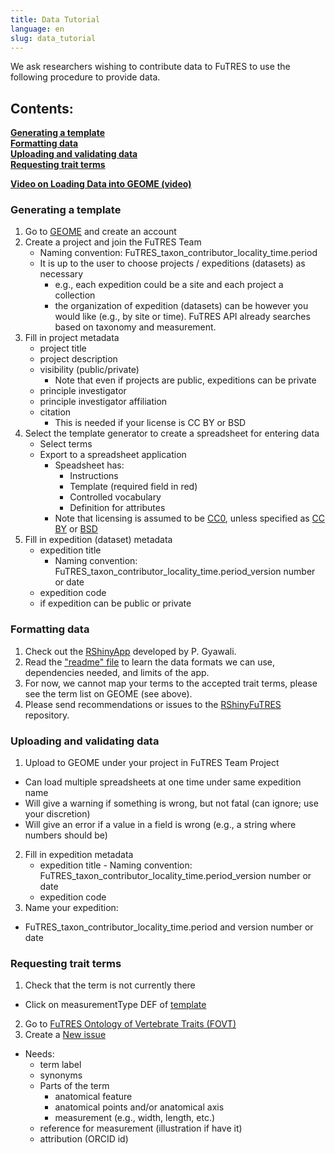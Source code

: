 ```yaml
---
title: Data Tutorial
language: en
slug: data_tutorial
---
```

We ask researchers wishing to contribute data to FuTRES to use the following procedure to provide data.  

<h2>Contents:</h2>
<b><a href="#Generating a template">Generating a template</a></b> <br>
<b><a href="#Formatting data">Formatting data</a></b> <br>
<b><a href="#Uploading and validating data">Uploading and validating data</a></b> <br>
<b><a href="#Requesting trait terms">Requesting trait terms</a></b> <br>

<a href="https://www.youtube.com/watch?v=WyJKmFsUVKc"><strong>Video on Loading Data into GEOME (video)</strong></a>

<h3 id="Generating a template">Generating a template</h3>

1. Go to <a href="https://geome-db.org/about">GEOME</a> and create an account
2. Create a project and join the FuTRES Team
    * Naming convention: FuTRES_taxon_contributor_locality_time.period
    * It is up to the user to choose projects / expeditions (datasets) as necessary
        + e.g., each expedition could be a site and each project a collection
        + the organization of expedition (datasets) can be however you would like (e.g., by site or time). FuTRES API already searches based on taxonomy and measurement.
3. Fill in project metadata
    * project title
    * project description
    * visibility (public/private)
       + Note that even if projects are public, expeditions can be private
    * principle investigator
    * principle investigator affiliation
    * citation
       + This is needed if your license is CC BY or BSD 
4. Select the template generator to create a spreadsheet for entering data
    * Select terms
    * Export to a spreadsheet application
        + Speadsheet has:
            - Instructions
            - Template (required field in red)
            - Controlled vocabulary
            - Definition for attributes
        + Note that licensing is assumed to be <a href="https://creativecommons.org/publicdomain/zero/1.0/legalcode">CC0</a>, unless specified as <a href="https://creativecommons.org/licenses/by/4.0/">CC BY</a> or <a href="https://opensource.org/licenses/BSD-3-Clause">BSD</a>
5. Fill in expedition (dataset) metadata
     * expedition title
         + Naming convention: FuTRES_taxon_contributor_locality_time.period_version number or date
     * expedition code
     * if expedition can be public or private

<h3 id="Formatting data">Formatting data</h3>

1. Check out the <a href="
http://futres.shinyapps.io/pyConvApp">RShinyApp</a> developed by P. Gyawali.
2. Read the <a href="https://github.com/futres/RShinyFuTRES/blob/main/README.md">"readme" file</a> to learn the data formats we can use, dependencies needed, and limits of the app.
3. For now, we cannot map your terms to the accepted trait terms, please see the term list on GEOME (see above).
4. Please send recommendations or issues to the <a href="https://github.com/futres/RShinyFuTRES/issues">RShinyFuTRES</a> repository.

<h3 id="Uploading and validating data"> Uploading and validating data</h3>

1. Upload to GEOME under your project in FuTRES Team Project
  * Can load multiple spreadsheets at one time under same expedition name
  * Will give a warning if something is wrong, but not fatal (can ignore; use your discretion)
  * Will give an error if a value in a field is wrong (e.g., a string where numbers should be)
2. Fill in expedition metadata
      - expedition title
            - Naming convention: FuTRES_taxon_contributor_locality_time.period_version number or date
      - expedition code 
3. Name your expedition:
  * FuTRES_taxon_contributor_locality_time.period and version number or date

<h3 id="Requesting trait terms">Requesting trait terms</h3>

1. Check that the term is not currently there
  * Click on measurementType DEF of <a href="https://geome-db.org/workbench/template">template</a>
2. Go to <a href="https://github.com/futres/fovt">FuTRES Ontology of Vertebrate Traits (FOVT)</a>
3. Create a <a href="https://github.com/futres/fovt-data-pipeline/issues/new">New issue</a>
  * Needs:
    + term label
    + synonyms
    + Parts of the term
      - anatomical feature
      - anatomical points and/or anatomical axis
      - measurement (e.g., width, length, etc.)
    + reference for measurement (illustration if have it)
    + attribution (ORCID id)
